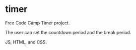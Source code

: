 # timer

Free Code Camp Timer project.

The user can set the countdown period and the break period.

JS, HTML, and CSS.
